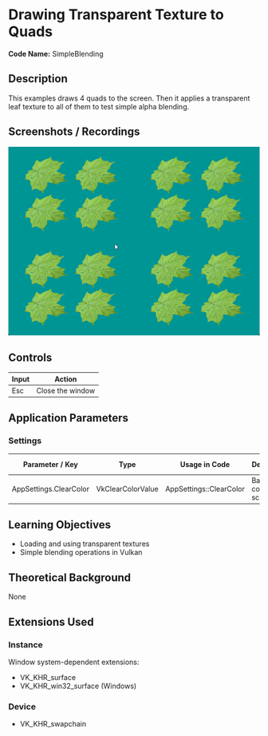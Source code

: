 # Drawing Transparent Texture to Quads

**Code Name:** SimpleBlending

## Description

This examples draws 4 quads to the screen. Then it applies a transparent leaf texture to all of them to test simple alpha blending.

## Screenshots / Recordings

![](/Docs/ExampleMedia/Fundamentals/ImagesAndSamplers/SimpleBlending.png?raw=true)

## Controls

| Input | Action                       |
|-------|------------------------------|
| Esc   | Close the window             |

## Application Parameters

### Settings

| Parameter / Key                  | Type              | Usage in Code                     | Description                    | Default Value |
|----------------------------------|-------------------|-----------------------------------|--------------------------------|---------------|
| AppSettings.ClearColor           | VkClearColorValue | AppSettings::ClearColor           | Background color of the screen |               |


## Learning Objectives

- Loading and using transparent textures
- Simple blending operations in Vulkan

## Theoretical Background

None

## Extensions Used

### Instance

Window system-dependent extensions:
- VK_KHR_surface
- VK_KHR_win32_surface (Windows)

### Device

- VK_KHR_swapchain
